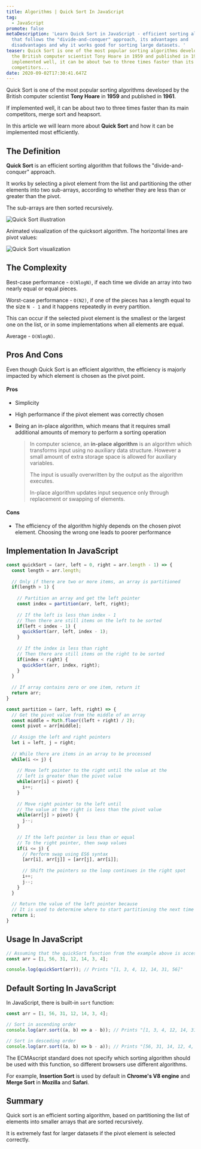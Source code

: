 ```yaml
---
title: Algorithms | Quick Sort In JavaScript
tag:
  - JavaScript
promote: false
metaDescription: 'Learn Quick Sort in JavaScript - efficient sorting algorithm
  that follows the "divide-and-conquer" approach, its advantages and
  disadvantages and why it works good for sorting large datasets. '
teaser: Quick Sort is one of the most popular sorting algorithms developed by
  the British computer scientist Tony Hoare in 1959 and published in 1961. If
  implemented well, it can be about two to three times faster than its main
  competitors...
date: 2020-09-02T17:30:41.647Z
---
```

Quick Sort is one of the most popular sorting algorithms developed by the British computer scientist **Tony Hoare** in **1959** and published in **1961**.

If implemented well, it can be about two to three times faster than its main competitors, merge sort and heapsort.

In this article we will learn more about **Quick Sort** and how it can be implemented most efficiently.

## The Definition

**Quick Sort** is an efficient sorting algorithm that follows the "divide-and-conquer" approach.

It works by selecting a pivot element from the list and partitioning the other elements into two sub-arrays, according to whether they are less than or greater than the pivot. 

The sub-arrays are then sorted recursively.

![Quick Sort illustration](/img/quicksort-example.gif "Quick Sort illustration")

Animated visualization of the quicksort algorithm. The horizontal lines are pivot values:

![Quick Sort visualization](/img/sorting_quicksort_anim.gif "Quick Sort visualization")

## The Complexity

Best-case performance - `O(NlogN)`, if each time we divide an array into two nearly equal or equal pieces.

Worst-case performance - `O(N2)`, if one of the pieces has a length equal to the size `N - 1` and it happens repeatedly in every partition.

This can occur if the selected pivot element is the smallest or the largest one on the list, or in some implementations when all elements are equal.

Average - `O(NlogN)`.

## Pros And Cons

Even though Quick Sort is an efficient algorithm, the efficiency is majorly impacted by which element is chosen as the pivot point.

#### Pros

* Simplicity
* High performance if the pivot element was correctly chosen 
* Being an in-place algorithm, which means that it requires small additional amounts of memory to perform a sorting operation

  > In computer science, an **in-place algorithm** is an algorithm which transforms input using no auxiliary data structure. However a small amount of extra storage space is allowed for auxiliary variables. 
  >
  > The input is usually overwritten by the output as the algorithm executes. 
  >
  > In-place algorithm updates input sequence only through replacement or swapping of elements.

#### Cons

* The efficiency of the algorithm highly depends on the chosen pivot element. Choosing the wrong one leads to poorer performance

## Implementation In JavaScript

```javascript
const quickSort = (arr, left = 0, right = arr.length - 1) => {
  const length = arr.length;
  
  // Only if there are two or more items, an array is partitioned
  if(length > 1) {
    
    // Partition an array and get the left pointer
    const index = partition(arr, left, right);
    
    // If the left is less than index - 1
    // Then there are still items on the left to be sorted
    if(left < index - 1) {
      quickSort(arr, left, index - 1);
    }
    
    // If the index is less than right
    // Then there are still items on the right to be sorted
    if(index < right) {
      quickSort(arr, index, right);
    }
  }
  
  // If array contains zero or one item, return it
  return arr;
}

const partition = (arr, left, right) => {
  // Get the pivot value from the middle of an array
  const middle = Math.floor((left + right) / 2);
  const pivot = arr[middle];
  
  // Assign the left and right pointers
  let i = left, j = right;
  
  // While there are items in an array to be processed
  while(i <= j) {
    
    // Move left pointer to the right until the value at the
    // left is greater than the pivot value
    while(arr[i] < pivot) {
      i++;
    }
    
    // Move right pointer to the left until
    // The value at the right is less than the pivot value
    while(arr[j] > pivot) {
      j--;
    }
    
    // If the left pointer is less than or equal
    // To the right pointer, then swap values
    if(i <= j) {
      // Perform swap using ES6 syntax
      [arr[i], arr[j]] = [arr[j], arr[i]];
      
      // Shift the pointers so the loop continues in the right spot
      i++;
      j--;
    }
  }
    
  // Return the value of the left pointer because
  // It is used to determine where to start partitioning the next time
  return i;
}
```

## Usage In JavaScript

```javascript
// Assuming that the quickSort function from the example above is accessible
const arr = [1, 56, 31, 12, 14, 3, 4];

console.log(quickSort(arr)); // Prints "[1, 3, 4, 12, 14, 31, 56]"
```

## Default Sorting In JavaScript

In JavaScript, there is built-in `sort` function:

```javascript
const arr = [1, 56, 31, 12, 14, 3, 4];

// Sort in ascending order
console.log(arr.sort((a, b) => a - b)); // Prints "[1, 3, 4, 12, 14, 31, 56]"

// Sort in desceding order
console.log(arr.sort((a, b) => b - a)); // Prints "[56, 31, 14, 12, 4, 3, 1]"
```

The ECMAscript standard does not specify which sorting algorithm should be used with this function, so different browsers use different algorithms.

For example, **Insertion Sort** is used by default in **Chrome's V8 engine** and **Merge Sort** in **Mozilla** and **Safari**.

## Summary

Quick sort is an efficient sorting algorithm, based on partitioning the list of elements into smaller arrays that are sorted recursively.

It is extremely fast for larger datasets if the pivot element is selected correctly.